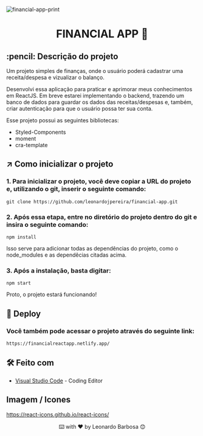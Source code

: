 ![financial-app-print](https://github.com/leonardojpereira/financial-app/assets/87662269/3905e5f9-6083-4c20-9e09-c4a2dfe1a0bb)


<h1 align="center">
 FINANCIAL APP 💸
</h1>

<h2>
  :pencil: Descrição do projeto
</h2>

<p>
Um projeto simples de finanças, onde o usuário poderá cadastrar uma receita/despesa e vizualizar o balanço. 
  
Desenvolvi essa aplicação para praticar e aprimorar meus conhecimentos em ReactJS. Em breve estarei implementando o backend, trazendo um banco de dados para guardar os dados das receitas/despesas e, também, criar autenticação para que o usuário possa ter sua conta.
  
Esse projeto possui as seguintes bibliotecas:
- Styled-Components
- moment
- cra-template
</p>



## ↗️ Como inicializar o projeto

<p>
 
### 1. Para inicializar o projeto, você deve copiar a URL do projeto e, utilizando o git, inserir o seguinte comando:
 
```
git clone https://github.com/leonardojpereira/financial-app.git
```
  
### 2. Após essa etapa, entre no diretório do projeto dentro do git e insira o seguinte comando:
  
```
npm install
```  

Isso serve para adicionar todas as dependências do projeto, como o node_modules e as dependêcias citadas acima.
  
### 3. Após a instalação, basta digitar:
  
```
npm start
```    
  
Proto, o projeto estará funcionando!  
 
</p>



## :link: Deploy

### Você também pode acessar o projeto através do seguinte link:

```
https://financialreactapp.netlify.app/
```


## 🛠️ Feito com
* [Visual Studio Code](https://code.visualstudio.com) - Coding Editor
 

## Imagem / Icones

https://react-icons.github.io/react-icons/

   
   
<div align="center">
  ⌨️ with ❤️ by Leonardo Barbosa 😊
<div>
